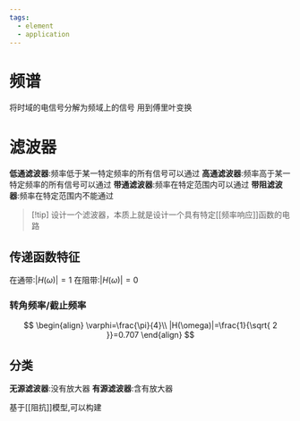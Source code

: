 ```yaml
---
tags:
  - element
  - application
---
```


# 频谱
将时域的电信号分解为频域上的信号
用到傅里叶变换

# 滤波器
**低通滤波器**:频率低于某一特定频率的所有信号可以通过
**高通滤波器**:频率高于某一特定频率的所有信号可以通过
**带通滤波器**:频率在特定范围内可以通过
**带阻滤波器**:频率在特定范围内不能通过
>[!tip] 设计一个滤波器，本质上就是设计一个具有特定[[频率响应]]函数的电路
## 传递函数特征
在通带:$|H(\omega)|=1$
在阻带:$|H(\omega)|=0$
### 转角频率/截止频率
$$
\begin{align} 
\varphi=\frac{\pi}{4}\\
|H(\omega)|=\frac{1}{\sqrt{ 2 }}=0.707
\end{align}
$$

## 分类
**无源滤波器**:没有放大器
**有源滤波器**:含有放大器

基于[[阻抗]]模型,可以构建